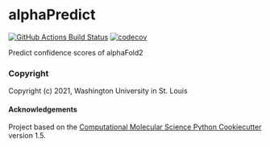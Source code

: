 alphaPredict
==============================
[//]: # (Badges)
[![GitHub Actions Build Status](https://github.com/REPLACE_WITH_OWNER_ACCOUNT/alphaPredict/workflows/CI/badge.svg)](https://github.com/REPLACE_WITH_OWNER_ACCOUNT/alphaPredict/actions?query=workflow%3ACI)
[![codecov](https://codecov.io/gh/REPLACE_WITH_OWNER_ACCOUNT/alphaPredict/branch/master/graph/badge.svg)](https://codecov.io/gh/REPLACE_WITH_OWNER_ACCOUNT/alphaPredict/branch/master)


Predict confidence scores of alphaFold2

### Copyright

Copyright (c) 2021, Washington University in St. Louis


#### Acknowledgements
 
Project based on the 
[Computational Molecular Science Python Cookiecutter](https://github.com/molssi/cookiecutter-cms) version 1.5.
